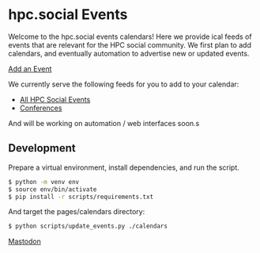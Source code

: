 # hpc.social Events

Welcome to the hpc.social events calendars! Here we provide ical feeds of events
that are relevant for the HPC social community. We first plan to add calendars,
and eventually automation to advertise new or updated events. 

[Add an Event](https://forms.gle/LZjUnDrLQ2YKmWni7)

We currently serve the following feeds for you to add to your calendar:

 - [All HPC Social Events](https://hpc.social/events/calendars/all.ical)
 - [Conferences](https://hpc.social/events/calendars/conference.ical)

And will be working on automation / web interfaces soon.s

## Development

Prepare a virtual environment, install dependencies, and run the script.

```bash
$ python -m venv env
$ source env/bin/activate
$ pip install -r scripts/requirements.txt
```

And target the pages/calendars directory:

```bash
$ python scripts/update_events.py ./calendars
```

<a rel="me" href="https://mast.hpc.social/@events">Mastodon</a>
